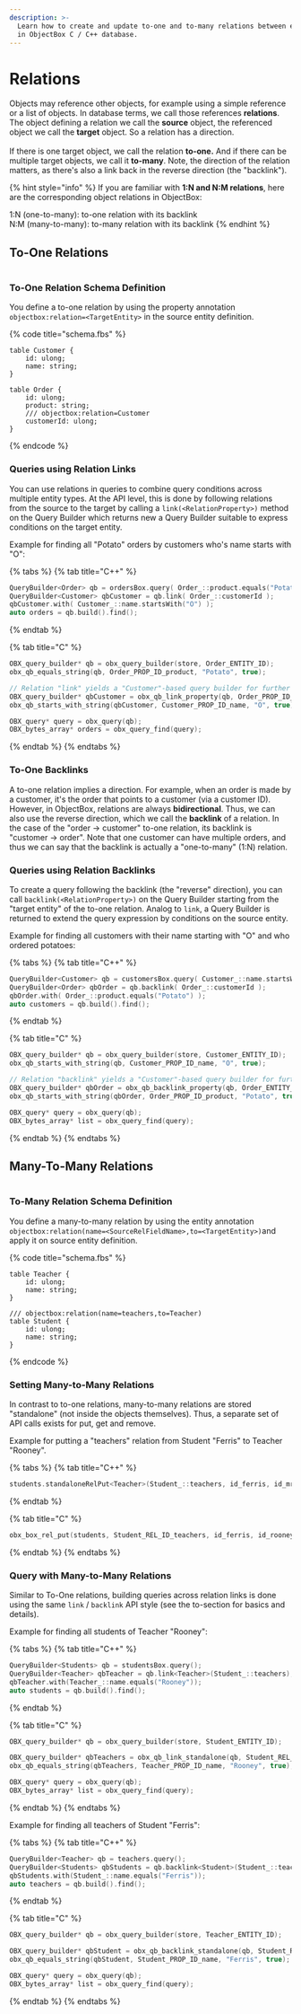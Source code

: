 ```yaml
---
description: >-
  Learn how to create and update to-one and to-many relations between entities
  in ObjectBox C / C++ database.
---
```


# Relations

Objects may reference other objects, for example using a simple reference or a list of objects. In database terms, we call those references **relations**. The object defining a relation we call the **source** object, the referenced object we call the **target** object. So a relation has a direction.\
\
If there is one target object, we call the relation **to-one.** And if there can be multiple target objects, we call it **to-many**. Note, the direction of the relation matters, as there's also a link back in the reverse direction (the "backlink").

{% hint style="info" %}
If you are familiar with **1:N and N:M relations**, here are the corresponding object relations in ObjectBox:

1:N (one-to-many): to-one relation with its backlink\
N:M (many-to-many): to-many relation with its backlink
{% endhint %}

## To-One Relations

<figure><img src=".gitbook/assets/spaces_-LETufmyus5LFkviJjr4_uploads_1fSQLwbLzX2umwPHx2o3_to-one-relations.webp" alt=""><figcaption></figcaption></figure>

### To-One Relation Schema Definition

You define a to-one relation by using the property annotation `objectbox:relation=<TargetEntity>` in the source entity definition.

{% code title="schema.fbs" %}
```
table Customer {
    id: ulong;
    name: string;
}

table Order {
    id: ulong;
    product: string;
    /// objectbox:relation=Customer
    customerId: ulong;
}
```
{% endcode %}

### Queries using Relation Links

You can use relations in queries to combine query conditions across multiple entity types. At the API level, this is done by following relations from the source to the target by calling a `link(<RelationProperty>)` method on the Query Builder which returns new a Query Builder suitable to express conditions on the target entity.

Example for finding all "Potato" orders by customers who's name starts with "O":

{% tabs %}
{% tab title="C++" %}
```cpp
QueryBuilder<Order> qb = ordersBox.query( Order_::product.equals("Potato") );
QueryBuilder<Customer> qbCustomer = qb.link( Order_::customerId );
qbCustomer.with( Customer_::name.startsWith("O") );
auto orders = qb.build().find(); 
```
{% endtab %}

{% tab title="C" %}
```c
OBX_query_builder* qb = obx_query_builder(store, Order_ENTITY_ID);
obx_qb_equals_string(qb, Order_PROP_ID_product, "Potato", true);

// Relation "link" yields a "Customer"-based query builder for further conditions 
OBX_query_builder* qbCustomer = obx_qb_link_property(qb, Order_PROP_ID_customerId);
obx_qb_starts_with_string(qbCustomer, Customer_PROP_ID_name, "O", true);

OBX_query* query = obx_query(qb);
OBX_bytes_array* orders = obx_query_find(query);
```
{% endtab %}
{% endtabs %}

### To-One Backlinks

A to-one relation implies a direction. For example, when an order is made by a customer, it's the order that points to a customer (via a customer ID). However, in ObjectBox, relations are always **bidirectional**. Thus, we can also use the reverse direction, which we call the **backlink** of a relation. In the case of the "order -> customer" to-one relation, its backlink is "customer -> order". Note that one customer can have multiple orders, and thus we can say that the backlink is actually a "one-to-many" (1:N) relation.

### Queries using Relation Backlinks

To create a query following the backlink (the "reverse" direction), you can call `backlink(<RelationProperty>)` on the Query Builder starting from the "target entity" of the to-one relation. Analog to `link`, a Query Builder is returned to extend the query expression by conditions on the source entity.

Example for finding all customers with their name starting with "O" and who ordered potatoes:

{% tabs %}
{% tab title="C++" %}
```cpp
QueryBuilder<Customer> qb = customersBox.query( Customer_::name.startsWith("O") );
QueryBuilder<Order> qbOrder = qb.backlink( Order_::customerId );
qbOrder.with( Order_::product.equals("Potato") );
auto customers = qb.build().find();
```
{% endtab %}

{% tab title="C" %}
```c
OBX_query_builder* qb = obx_query_builder(store, Customer_ENTITY_ID);
obx_qb_starts_with_string(qb, Customer_PROP_ID_name, "O", true);

// Relation "backlink" yields a "Customer"-based query builder for further conditions 
OBX_query_builder* qbOrder = obx_qb_backlink_property(qb, Order_ENTITY_ID, Order_PROP_ID_customerId);
obx_qb_starts_with_string(qbOrder, Order_PROP_ID_product, "Potato", true);

OBX_query* query = obx_query(qb);
OBX_bytes_array* list = obx_query_find(query);
```
{% endtab %}
{% endtabs %}

## Many-To-Many Relations

<figure><img src=".gitbook/assets/many-to-many.png" alt=""><figcaption></figcaption></figure>

### To-Many Relation Schema Definition

You define a many-to-many relation by using the entity annotation `objectbox:relation(name=<SourceRelFieldName>,to=<TargetEntity>)`and apply it on source entity definition.

{% code title="schema.fbs" %}
```
table Teacher {
    id: ulong;
    name: string;
}

/// objectbox:relation(name=teachers,to=Teacher)
table Student {
    id: ulong;
    name: string;
}
```
{% endcode %}

### Setting Many-to-Many Relations

In contrast to to-one relations, many-to-many relations are stored "standalone" (not inside the objects themselves). Thus, a separate set of API calls exists for put, get and remove.

Example for putting a "teachers" relation from Student "Ferris" to Teacher "Rooney".

{% tabs %}
{% tab title="C++" %}
```cpp
students.standaloneRelPut<Teacher>(Student_::teachers, id_ferris, id_mr_rooney );  
```
{% endtab %}

{% tab title="C" %}
```c
obx_box_rel_put(students, Student_REL_ID_teachers, id_ferris, id_rooney);
```
{% endtab %}
{% endtabs %}

### Query with Many-to-Many Relations

Similar to To-One relations, building queries across relation links is done using the same `link` / `backlink` API style (see the to-section for basics and details).

Example for finding all students of Teacher "Rooney":

{% tabs %}
{% tab title="C++" %}
```cpp
QueryBuilder<Students> qb = studentsBox.query();
QueryBuilder<Teacher> qbTeacher = qb.link<Teacher>(Student_::teachers);
qbTeacher.with(Teacher_::name.equals("Rooney"));
auto students = qb.build().find();
```
{% endtab %}

{% tab title="C" %}
```c
OBX_query_builder* qb = obx_query_builder(store, Student_ENTITY_ID);

OBX_query_builder* qbTeachers = obx_qb_link_standalone(qb, Student_REL_ID_teachers);
obx_qb_equals_string(qbTeachers, Teacher_PROP_ID_name, "Rooney", true);    

OBX_query* query = obx_query(qb);
OBX_bytes_array* list = obx_query_find(query);
```
{% endtab %}
{% endtabs %}

Example for finding all teachers  of Student "Ferris":

{% tabs %}
{% tab title="C++" %}
```cpp
QueryBuilder<Teacher> qb = teachers.query();
QueryBuilder<Students> qbStudents = qb.backlink<Student>(Student_::teachers);
qbStudents.with(Student_::name.equals("Ferris"));
auto teachers = qb.build().find();

```
{% endtab %}

{% tab title="C" %}
```c
OBX_query_builder* qb = obx_query_builder(store, Teacher_ENTITY_ID);

OBX_query_builder* qbStudent = obx_qb_backlink_standalone(qb, Student_REL_ID_teachers);
obx_qb_equals_string(qbStudent, Student_PROP_ID_name, "Ferris", true);

OBX_query* query = obx_query(qb);
OBX_bytes_array* list = obx_query_find(query);
```
{% endtab %}
{% endtabs %}
